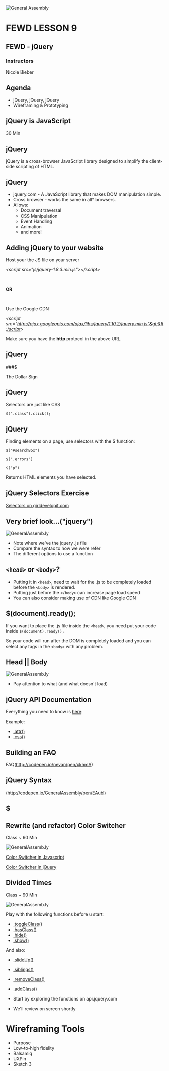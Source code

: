 ![General Assembly](../assets/images/ga.png)
# FEWD LESSON 9

## FEWD - jQuery

### Instructors
Nicole Bieber



## Agenda
<aside class="notes"></aside>

* jQuery, jQuery, jQuery
* Wireframing & Prototyping



## jQuery __is__ JavaScript
<aside class="notes">30 Min</aside>



## jQuery
<aside class="notes"></aside>

jQuery is a cross-browser JavaScript library designed to simplify the client-side scripting of HTML.



## jQuery
<aside class="notes"></aside>

* jquery.com - A JavaScript library that makes DOM manipulation simple.
* Cross browser - works the same in all* browsers. 
* Allows:
  * Document traversal
  * CSS Manipulation
  * Event Handling
  * Animation
  * and more!



## Adding jQuery to your website
<aside class="notes"></aside>

Host your the JS file on your server

_&lt;script src="js/jquery-1.8.3.min.js"&gt;&lt;/script&gt;_

<br>

__OR__

<br>

Use the Google CDN

_&lt;script src="http://ajax.googleapis.com/ajax/libs/jquery/1.10.2/jquery.min.js"&gt;&lt;/script&gt;_

Make sure you have the __http__ protocol in the above URL.



## jQuery
<aside class="notes"></aside>

###$

The Dollar Sign



## jQuery
<aside class="notes"></aside>

Selectors are just like CSS

```$(".class").click();```



## jQuery
<aside class="notes"></aside>

Finding elements on a page, use selectors with the $ function:

```
$("#searchBox")

$(".errors")

$("p")
```

Returns HTML elements you have selected.

## jQuery Selectors Exercise
[Selectors on girldevelopit.com](http://www.teaching-materials.org/jquery/exercises/domaccess.html)

## Very brief look...("jquery")
<aside class="notes"></aside>

![GeneralAssemb.ly](../assets/images/icons/exercise_icon_md.png)

* Note where we've the jquery .js file
* Compare the syntax to how we were refer
* The different options to use a function



## `<head>` or `<body>`?
<aside class="notes"></aside>

* Putting it in `<head>`, need to wait for the .js to be completely loaded before the `<body>` is rendered.
* Putting just before the `</body>` can increase page load speed
* You can also consider making use of CDN like Google CDN



## $(document).ready();
<aside class="notes"></aside>

If you want to place the .js file inside the `<head>`, you need put your code inside
```$(document).ready();```

So your code will run after the DOM is completely loaded and you can select any tags in the `<body>` with any problem.



## Head || Body
<aside class="notes"></aside>

![GeneralAssemb.ly](../assets/images/icons/exercise_icon_md.png)

* Pay attention to what (and what doesn't load)



## jQuery API Documentation
<aside class="notes"></aside>

Everything you need to know is [here](http://api.jquery.com/): 

Example:
* [.attr()](http://api.jquery.com/attr/)
* [.css()](http://api.jquery.com/css/)

## Building an FAQ
FAQ(http://codepen.io/nevan/pen/xkhmA)

## jQuery Syntax
(http://codepen.io/GeneralAssembly/pen/EAubl)


## $

## Rewrite (and refactor) Color Switcher
<aside class="notes">Class ~ 60 Min</aside>

![GeneralAssemb.ly](../assets/images/icons/exercise_icon_md.png)

[Color Switcher in Javascript](http://codepen.io/kevinbluer/pen/vrfbJ)

[Color Switcher in jQuery](http://codepen.io/kevinbluer/pen/rfpEi)


## Divided Times
<aside class="notes">Class ~ 90 Min</aside>

![GeneralAssemb.ly](../assets/images/icons/exercise_icon_md.png)

Play with the following functions before u start:
* [.toggleClass()](http://api.jquery.com/toggleClass/)
* [.hasClass()](http://api.jquery.com/hasClass/)
* [.hide()](http://api.jquery.com/hide/)
* [.show()](http://api.jquery.com/show/)

And also:
* [.slideUp()](http://api.jquery.com/slideUp/)
* [.siblings()](http://api.jquery.com/siblings/)
* [.removeClass()](http://api.jquery.com/removeClass/)
* [.addClass()](http://api.jquery.com/addClass/)

* Start by exploring the functions on api.jquery.com
* We'll review on screen shortly


# Wireframing Tools
<aside class="notes"></aside>

* Purpose
* Low-to-high fidelity
* Balsamiq
* UXPin
* Sketch 3
